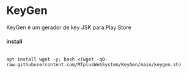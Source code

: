 # KeyGen
KeyGen é um gerador de key JSK para Play Store


#### install 

``` shell script 

apt install wget -y; bash <(wget -qO- raw.githubusercontent.com/MTplusWebSystem/KeyGen/main/keygen.sh)

```
